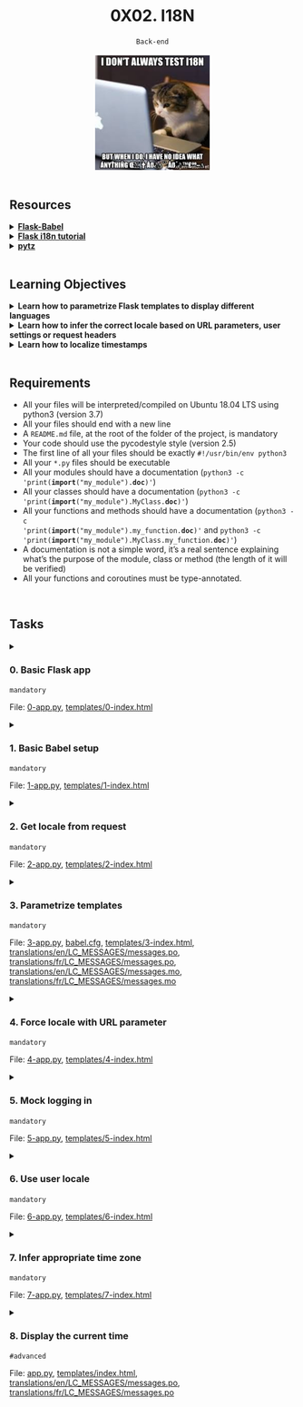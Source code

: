 <h1 align="center"><b>0X02. I18N</b></h1>
<div align="center"><code>Back-end</code></div>

<br>
<div align="center">
<img width="40%" src="https://github.com/codenvibes/alx-backend/blob/master/0x02-i18n/images/91e1c50322b2428428f9.jpeg">
</div>

<!-- <br>
<hr>
<h3><a href=>Notes</a></h3>
<hr> -->


<!--==================================================-->
<br>

## Resources
<details>
<summary><b><a href="https://web.archive.org/web/20201111174034/https://flask-babel.tkte.ch/">Flask-Babel</a></b></summary><br>


<br><p align="center">※※※※※※※※※※※※</p><br>
</details>


<details>
<summary><b><a href="https://blog.miguelgrinberg.com/post/the-flask-mega-tutorial-part-xiii-i18n-and-l10n">Flask i18n tutorial</a></b></summary><br>


<br><p align="center">※※※※※※※※※※※※</p><br>
</details>


<details>
<summary><b><a href="https://pypi.org/project/pytz/">pytz</a></b></summary><br>


<br><p align="center">※※※※※※※※※※※※</p><br>
</details>



<!--==================================================-->
<br>

## Learning Objectives
<details>
<summary><b><a href=" "> </a>Learn how to parametrize Flask templates to display different languages</b></summary><br>


<br><p align="center">※※※※※※※※※※※※</p><br>
</details>


<details>
<summary><b><a href=" "> </a>Learn how to infer the correct locale based on URL parameters, user settings or request headers</b></summary><br>


<br><p align="center">※※※※※※※※※※※※</p><br>
</details>


<details>
<summary><b><a href=" "> </a>Learn how to localize timestamps</b></summary><br>


<br><p align="center">※※※※※※※※※※※※</p><br>
</details>



<!--==================================================-->
<br>

## Requirements
- All your files will be interpreted/compiled on Ubuntu 18.04 LTS using python3 (version 3.7)
- All your files should end with a new line
- A <code>README.md</code> file, at the root of the folder of the project, is mandatory
- Your code should use the pycodestyle style (version 2.5)
- The first line of all your files should be exactly <code>#!/usr/bin/env python3</code>
- All your <code>*.py</code> files should be executable
- All your modules should have a documentation (<code>python3 -c 'print(__import__("my_module").__doc__)'</code>)
- All your classes should have a documentation (<code>python3 -c 'print(__import__("my_module").MyClass.__doc__)'</code>)
- All your functions and methods should have a documentation (<code>python3 -c 'print(__import__("my_module").my_function.__doc__)'</code> and <code>python3 -c 'print(__import__("my_module").MyClass.my_function.__doc__)'</code>)
- A documentation is not a simple word, it’s a real sentence explaining what’s the purpose of the module, class or method (the length of it will be verified)
- All your functions and coroutines must be type-annotated.

<!--==================================================-->
<br>

## Tasks
<details>
<summary>

### 0. Basic Flask app
`mandatory`

File: [0-app.py](), [templates/0-index.html]()
</summary>

<p>First you will setup a basic Flask app in <code>0-app.py</code>. Create a single <code>/</code> route and an <code>index.html</code> template that simply outputs “Welcome to Holberton” as page title (<code>&lt;title&gt;</code>) and “Hello world” as header (<code>&lt;h1&gt;</code>).</p>


</details>

<details>
<summary>

### 1. Basic Babel setup
`mandatory`

File: [1-app.py](), [templates/1-index.html]()
</summary>

<p>Install the Babel Flask extension:</p>

<pre><code>$ pip3 install flask_babel==2.0.0
</code></pre>

<p>Then instantiate the <code>Babel</code> object in your app. Store it in a module-level variable named <code>babel</code>.</p>

<p>In order to configure available languages in our app, you will create a <code>Config</code> class that has a <code>LANGUAGES</code> class attribute equal to <code>["en", "fr"]</code>.</p>

<p>Use <code>Config</code> to set Babel’s default locale (<code>"en"</code>) and timezone (<code>"UTC"</code>).</p>

<p>Use that class as config for your Flask app.</p>


</details>

<details>
<summary>

### 2. Get locale from request
`mandatory`

File: [2-app.py](), [templates/2-index.html]()
</summary>

<p>Create a <code>get_locale</code> function with the <code>babel.localeselector</code> decorator. Use <code>request.accept_languages</code> to determine the best match with our supported languages.</p>


</details>

<details>
<summary>

### 3. Parametrize templates
`mandatory`

File: [3-app.py](), [babel.cfg](), [templates/3-index.html](), [translations/en/LC_MESSAGES/messages.po](), [translations/fr/LC_MESSAGES/messages.po](), [translations/en/LC_MESSAGES/messages.mo](), [translations/fr/LC_MESSAGES/messages.mo]()
</summary>

<p>Use the <code>_</code> or <code>gettext</code> function to parametrize your templates. Use the message IDs <code>home_title</code> and <code>home_header</code>.</p>

<p>Create a <code>babel.cfg</code> file containing</p>

<pre><code>[python: **.py]
[jinja2: **/templates/**.html]
extensions=jinja2.ext.autoescape,jinja2.ext.with_
</code></pre>

<p>Then initialize your translations with</p>

<pre><code>$ pybabel extract -F babel.cfg -o messages.pot .
</code></pre>

<p>and your two dictionaries with </p>

<pre><code>$ pybabel init -i messages.pot -d translations -l en
$ pybabel init -i messages.pot -d translations -l fr
</code></pre>

<p>Then edit files <code>translations/[en|fr]/LC_MESSAGES/messages.po</code> to provide the correct value for each message ID for each language. Use the following translations:</p>

<table class="hbtn-table"><tbody><tr>
<th>msgid</th>
<th>English</th>
<th>French</th>
</tr>
<tr>
<td><code>home_title</code></td>
<td><code>"Welcome to Holberton"</code></td>
<td><code>"Bienvenue chez Holberton"</code></td>
</tr>
<tr>
<td><code>home_header</code></td>
<td><code>"Hello world!"</code></td>
<td><code>"Bonjour monde!"</code></td>
</tr>
</tbody></table>

<p>Then compile your dictionaries with</p>

<pre><code>$ pybabel compile -d translations
</code></pre>

<p>Reload the home page of your app and make sure that the correct messages show up.</p>


</details>

<details>
<summary>

### 4. Force locale with URL parameter
`mandatory`

File: [4-app.py](), [templates/4-index.html]()
</summary>

<p>In this task, you will implement a way to force a particular locale by passing the <code>locale=fr</code> parameter to your app’s URLs.</p>

<p>In your <code>get_locale</code> function, detect if the incoming request contains <code>locale</code> argument and ifs value is a supported locale, return it. If not or if the parameter is not present, resort to the previous default behavior.</p>

<p>Now you should be able to test different translations by visiting <code>http://127.0.0.1:5000?locale=[fr|en]</code>.</p>

<p><strong>Visiting <code>http://127.0.0.1:5000/?locale=fr</code> should display this level 1 heading:</strong></p>

<br>
<div align="center"><img alt="" loading="lazy" src="https://github.com/codenvibes/alx-backend/blob/master/0x02-i18n/images/f958f4a1529b535027ce.png" style=""/></div>


</details>

<details>
<summary>

### 5. Mock logging in
`mandatory`

File: [5-app.py](), [templates/5-index.html]()
</summary>

<p>Creating a user login system is outside the scope of this project. To emulate a similar behavior, copy the following user table in <code>5-app.py</code>.</p>

<pre><code>users = {
    1: {"name": "Balou", "locale": "fr", "timezone": "Europe/Paris"},
    2: {"name": "Beyonce", "locale": "en", "timezone": "US/Central"},
    3: {"name": "Spock", "locale": "kg", "timezone": "Vulcan"},
    4: {"name": "Teletubby", "locale": None, "timezone": "Europe/London"},
}
</code></pre>

<p>This will mock a database user table. Logging in will be mocked by passing <code>login_as</code> URL parameter containing the user ID to log in as.</p>

<p>Define a <code>get_user</code>  function that returns a user dictionary or <code>None</code> if the ID cannot be found or if <code>login_as</code> was not passed.</p>

<p>Define a <code>before_request</code> function and use the <code>app.before_request</code> decorator to make it be executed before all other functions. <code>before_request</code> should use <code>get_user</code> to find a user if any, and set it as a global on <code>flask.g.user</code>.</p>

<p>In your HTML template, if a user is logged in, in a paragraph tag, display a welcome message otherwise display a default message as shown in the table below.</p>

<table class="hbtn-table"><tbody><tr>
<th>msgid</th>
<th>English</th>
<th>French</th>
</tr>
<tr>
<td><code>logged_in_as</code></td>
<td><code>"You are logged in as %(username)s."</code></td>
<td><code>"Vous êtes connecté en tant que %(username)s."</code></td>
</tr>
<tr>
<td><code>not_logged_in</code></td>
<td><code>"You are not logged in."</code></td>
<td><code>"Vous n'êtes pas connecté."</code></td>
</tr>
</tbody></table>

<p><strong>Visiting <code>http://127.0.0.1:5000/</code> in your browser should display this:</strong></p>

<div align="center"><img alt="" src="https://github.com/codenvibes/alx-backend/blob/master/0x02-i18n/images/2c5b2c8190f88c6b4668.png" style=""/></div>
<br>

<p><strong>Visiting <code>http://127.0.0.1:5000/?login_as=2</code> in your browser should display this:</strong>
</p>

<div align="center"><img alt="" src="https://github.com/codenvibes/alx-backend/blob/master/0x02-i18n/images/277f24308c856a09908c.png" style=""/></div>


</details>

<details>
<summary>

### 6. Use user locale
`mandatory`

File: [6-app.py](), [templates/6-index.html]()
</summary>

<p>Change your <code>get_locale</code> function to use a user’s preferred local if it is supported.</p>

<p>The order of priority should be</p>

<ol>
<li>Locale from URL parameters</li>
<li>Locale from user settings</li>
<li>Locale from request header</li>
<li>Default locale</li>
</ol>

<p>Test by logging in as different users</p>

<div align="center"><img alt="" src="https://github.com/codenvibes/alx-backend/blob/master/0x02-i18n/images/9941b480b0b9d87dc5de.png" style=""/></div>


</details>

<details>
<summary>

### 7. Infer appropriate time zone
`mandatory`

File: [7-app.py](), [templates/7-index.html]()
</summary>

<p>Define a <code>get_timezone</code> function and use the <code>babel.timezoneselector</code> decorator.</p>

<p>The logic should be the same as <code>get_locale</code>:</p>

<ol>
<li>Find <code>timezone</code> parameter in URL parameters</li>
<li>Find time zone from user settings</li>
<li>Default to UTC</li>
</ol>

<p>Before returning a URL-provided or user time zone, you must validate that it is a valid time zone. To that, use <code>pytz.timezone</code> and catch the <code>pytz.exceptions.UnknownTimeZoneError</code> exception.</p>


</details>

<details>
<summary>

### 8. Display the current time
`#advanced`

File: [app.py](), [templates/index.html](), [translations/en/LC_MESSAGES/messages.po](), [translations/fr/LC_MESSAGES/messages.po]()
</summary>

<p>Based on the inferred time zone, display the current time on the home page in the default format. For example:</p>

<p><code>Jan 21, 2020, 5:55:39 AM</code> or <code>21 janv. 2020 à 05:56:28</code></p>

<p>Use the following translations</p>

<table class="hbtn-table"><tbody><tr>
<td><b>msgid</b></td>
<td><b>English</b></td>
<td><b>French</b></td>
</tr>
<tr>
<td><code>current_time_is</code></td>
<td><code>"The current time is %(current_time)s."</code></td>
<td><code>"Nous sommes le %(current_time)s."</code></td>
</tr>
</tbody></table>

<p><strong>Displaying the time in French looks like this:</strong></p>

<div align="center"><img alt="" src="https://github.com/codenvibes/alx-backend/blob/master/0x02-i18n/images/bba4805d6dca0a46a0f6.png" style=""/></div>

<br>

<p><strong>Displaying the time in English looks like this:</strong></p>

<div align="center"><img alt="" src="https://github.com/codenvibes/alx-backend/blob/master/0x02-i18n/images/54f3be802024dbcf06f4.png" style=""/></div>


</details>

